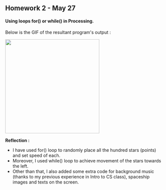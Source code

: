 ## Homework 2 - May 27

#### Using loops for() or while() in Processing.

Below is the GIF of the resultant program's output :

<img src="https://github.com/ronit-singh/Intro_to_IM/blob/main/May%2027/starfield.gif" height="300">

**Reflection :** 
- I have used for() loop to randomly place all the hundred stars (points) and set speed of each.
- Moreover, I used while() loop to achieve movement of the stars towards the left.
- Other than that, I also added some extra code for background music (thanks to my previous experience in Intro to CS class), spaceship images and texts on the screen. 
